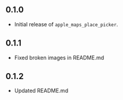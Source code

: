 ## 0.1.0
- Initial release of `apple_maps_place_picker`.

## 0.1.1
- Fixed broken images in README.md

## 0.1.2
- Updated README.md
